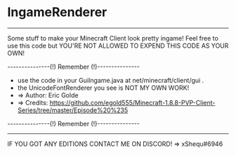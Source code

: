 # IngameRenderer

----------------------------------------------

Some stuff to make your Minecraft Client look pretty ingame!
Feel free to use this code but YOU'RE NOT ALLOWED TO EXPEND THIS CODE AS YOUR OWN! 

---------------(!) Remember (!)---------------

- use the code in your GuiIngame.java at net/minecraft/client/gui .
- the UnicodeFontRenderer you see is NOT MY OWN WORK!
- => Author: Eric Golde
- => Credits: https://github.com/egold555/Minecraft-1.8.8-PVP-Client-Series/tree/master/Episode%20%235

---------------(!) Remember (!)---------------

----------------------------------------------

IF YOU GOT ANY EDITIONS CONTACT ME ON DISCORD! => xShequ#6946
